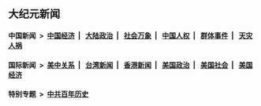 ## 大纪元新闻

#### 中国新闻 &nbsp;>&nbsp; [中国经济](indexes/ncid283/README.md?06260045) &nbsp;| &nbsp; [大陆政治](indexes/ncid277/README.md?06260045) &nbsp;| &nbsp; [社会万象](indexes/ncid282/README.md?06260045) &nbsp;| &nbsp; [中国人权](indexes/ncid278/README.md?06260045) &nbsp;| &nbsp; [群体事件](indexes/ncid279/README.md?06260045) &nbsp;| &nbsp; [天灾人祸](indexes/ncid280/README.md?06260045)

#### 国际新闻 &nbsp;>&nbsp; [美中关系](indexes/nf1412576/README.md?06260045) &nbsp;| &nbsp; [台湾新闻](indexes/ncid1349361/README.md?06260045) &nbsp;| &nbsp; [香港新闻](indexes/ncid1349362/README.md?06260045) &nbsp;| &nbsp; [美国政治](indexes/ncid1078159/README.md?06260045) &nbsp;| &nbsp; [美国社会](indexes/ncid1078160/README.md?06260045) &nbsp;| &nbsp; [美国经济](indexes/ncid1078158/README.md?06260045)

#### 特别专题 &nbsp;>&nbsp; [中共百年历史](https://github.com/epoch-news/epoch-special/blob/master/README.md?06260045)  
